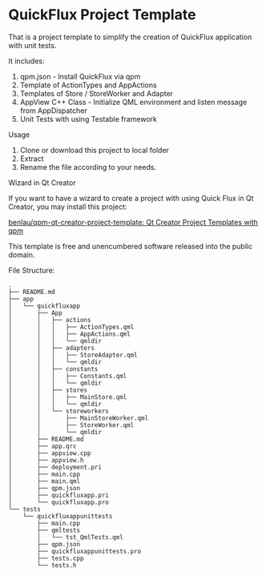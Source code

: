 QuickFlux Project Template
==========================

That is a project template to simplify the creation of QuickFlux application with unit tests.

It includes:

1. qpm.json - Install QuickFlux via qpm
2. Template of ActionTypes and AppActions
3. Templates of Store / StoreWorker and Adapter
4. AppView C++ Class - Initialize QML environment and listen message from AppDispatcher
5. Unit Tests with using Testable framework

Usage

1. Clone or download this project to local folder
2. Extract
3. Rename the file according to your needs.

Wizard in Qt Creator

If you want to have a wizard to create a project with using Quick Flux in Qt Creator, you may install this project:

[benlau/qpm-qt-creator-project-template: Qt Creator Project Templates with qpm](https://github.com/benlau/qpm-qt-creator-project-template)

This template is free and unencumbered software released into the public domain.

File Structure:

```
.
├── README.md
├── app
│   └── quickfluxapp
│       ├── App
│       │   ├── actions
│       │   │   ├── ActionTypes.qml
│       │   │   ├── AppActions.qml
│       │   │   └── qmldir
│       │   ├── adapters
│       │   │   ├── StoreAdapter.qml
│       │   │   └── qmldir
│       │   ├── constants
│       │   │   ├── Constants.qml
│       │   │   └── qmldir
│       │   ├── stores
│       │   │   ├── MainStore.qml
│       │   │   └── qmldir
│       │   └── storeworkers
│       │       ├── MainStoreWorker.qml
│       │       ├── StoreWorker.qml
│       │       └── qmldir
│       ├── README.md
│       ├── app.qrc
│       ├── appview.cpp
│       ├── appview.h
│       ├── deployment.pri
│       ├── main.cpp
│       ├── main.qml
│       ├── qpm.json
│       ├── quickfluxapp.pri
│       └── quickfluxapp.pro
└── tests
    └── quickfluxappunittests
        ├── main.cpp
        ├── qmltests
        │   └── tst_QmlTests.qml
        ├── qpm.json
        ├── quickfluxappunittests.pro
        ├── tests.cpp
        └── tests.h

```
